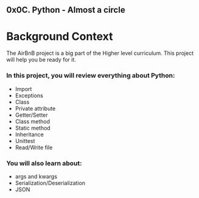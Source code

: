 <h2 style="center-align: center">
  0x0C. Python - Almost a circle
</h2>

# Background Context
The AirBnB project is a big part of the Higher level curriculum. This project will help you be ready for it.

### In this project, you will review everything about Python:

* Import
* Exceptions
* Class
* Private attribute
* Getter/Setter
* Class method
* Static method
* Inheritance
* Unittest
* Read/Write file

### You will also learn about:

* args and kwargs
* Serialization/Deserialization
* JSON
